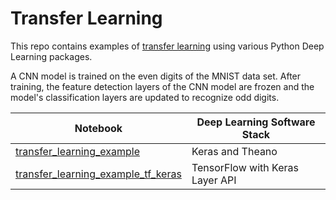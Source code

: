 # Transfer Learning

This repo contains examples of [transfer learning](http://sebastianruder.com/transfer-learning/) using various Python Deep Learning packages.  

A CNN model is trained on the even digits of the MNIST data set.  After training, the feature detection layers of the 
CNN model are frozen and the model's classification layers are updated to recognize odd digits.

|Notebook|Deep Learning Software Stack|
|--------|-----------|
|[transfer_learning_example](https://github.com/jimthompson5802/transfer_learning/blob/master/transfer_learning_example.ipynb)|Keras and Theano|
|[transfer_learning_example_tf_keras](https://github.com/jimthompson5802/transfer_learning/blob/master/transfer_learning_example_tf_keras.ipynb)| TensorFlow with Keras Layer API|

